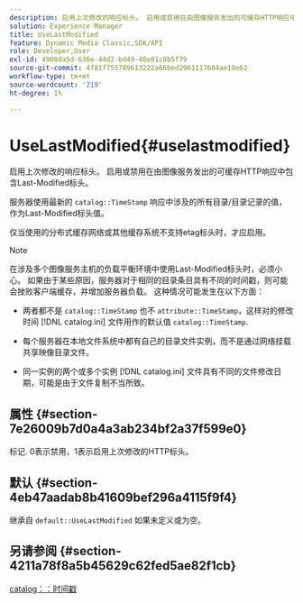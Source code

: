 ```yaml
---
description: 启用上次修改的响应标头。 启用或禁用在由图像服务发出的可缓存HTTP响应中包含Last-Modified标头。
solution: Experience Manager
title: UseLastModified
feature: Dynamic Media Classic,SDK/API
role: Developer,User
exl-id: 4908da5d-636e-44d2-bd49-40e01c8b5f79
source-git-commit: 4f81f755789613222a66bed2961117604ae19e62
workflow-type: tm+mt
source-wordcount: '219'
ht-degree: 1%

---
```


# UseLastModified{#uselastmodified}

启用上次修改的响应标头。 启用或禁用在由图像服务发出的可缓存HTTP响应中包含Last-Modified标头。

服务器使用最新的 `catalog::TimeStamp` 响应中涉及的所有目录/目录记录的值，作为Last-Modified标头值。

仅当使用的分布式缓存网络或其他缓存系统不支持etag标头时，才应启用。

>[!NOTE]
>
>在涉及多个图像服务主机的负载平衡环境中使用Last-Modified标头时，必须小心。 如果由于某些原因，服务器对于相同的目录条目具有不同的时间戳，则可能会挫败客户端缓存，并增加服务器负载。 这种情况可能发生在以下方面：
>
>* 两者都不是 `catalog::TimeStamp` 也不 `attribute::TimeStamp`，这样对的修改时间 [!DNL catalog.ini] 文件用作的默认值 `catalog::TimeStamp`.
>
>* 每个服务器在本地文件系统中都有自己的目录文件实例，而不是通过网络挂载共享映像目录文件。
>* 同一实例的两个或多个实例 [!DNL catalog.ini] 文件具有不同的文件修改日期，可能是由于文件复制不当所致。
>

## 属性 {#section-7e26009b7d0a4a3ab234bf2a37f599e0}

标记. 0表示禁用，1表示启用上次修改的HTTP标头。

## 默认 {#section-4eb47aadab8b41609bef296a4115f9f4}

继承自 `default::UseLastModified` 如果未定义或为空。

## 另请参阅 {#section-4211a78f8a5b45629c62fed5ae82f1cb}

[catalog：：时间戳](../../../../../is-api/image-catalog/image-serving-api-ref/c-image-catalog-reference/c-image-svg-data-reference/c-image-data-reference/r-timestamp-cat.md#reference-59a27b72f4cb4a53a3baba83214c4ded)
